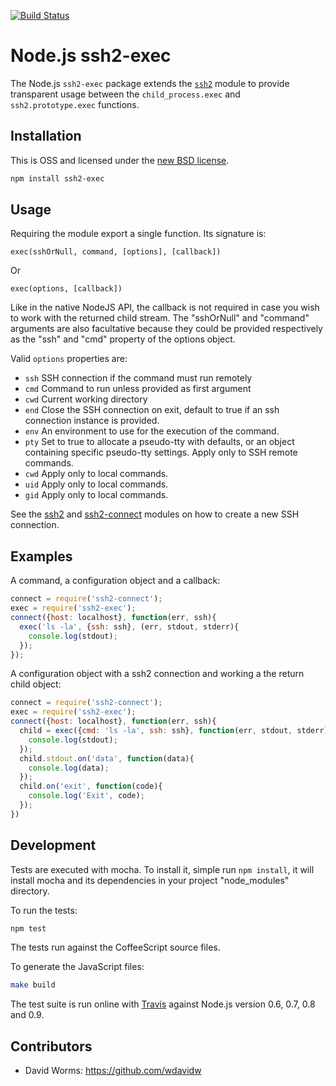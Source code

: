 [![Build Status](https://secure.travis-ci.org/wdavidw/node-ssh2-exec.png)][travis]

Node.js ssh2-exec
=================

The Node.js `ssh2-exec` package extends the [`ssh2`][ssh2] module to provide transparent usage between 
the `child_process.exec` and `ssh2.prototype.exec` functions.

Installation
------------

This is OSS and licensed under the [new BSD license][license].

```bash
npm install ssh2-exec
```

Usage
-----

Requiring the module export a single function. Its signature is:

`exec(sshOrNull, command, [options], [callback])`

Or

`exec(options, [callback])`

Like in the native NodeJS API, the callback is not required in case you wish to 
work with the returned child stream. The "sshOrNull" and "command" arguments are
also facultative because they could be provided respectively as the "ssh" and 
"cmd" property of the options object.

Valid `options` properties are:   

-   `ssh`   SSH connection if the command must run remotely   
-   `cmd`   Command to run unless provided as first argument   
-   `cwd`   Current working directory   
-   `end`   Close the SSH connection on exit, default to true if an ssh connection instance is provided.   
-   `env`   An environment to use for the execution of the command.   
-   `pty`   Set to true to allocate a pseudo-tty with defaults, or an object containing specific pseudo-tty settings. Apply only to SSH remote commands.   
-   `cwd`   Apply only to local commands.   
-   `uid`   Apply only to local commands.   
-   `gid`   Apply only to local commands.   

See the [ssh2] and [ssh2-connect] modules on how to create a new SSH connection. 

Examples
--------

A command, a configuration object and a callback:

```js
connect = require('ssh2-connect');
exec = require('ssh2-exec');
connect({host: localhost}, function(err, ssh){
  exec('ls -la', {ssh: ssh}, (err, stdout, stderr){
    console.log(stdout);
  });
});
```

A configuration object with a ssh2 connection and working a the return child object:

```js
connect = require('ssh2-connect');
exec = require('ssh2-exec');
connect({host: localhost}, function(err, ssh){
  child = exec({cmd: 'ls -la', ssh: ssh}, function(err, stdout, stderr){
    console.log(stdout);
  });
  child.stdout.on('data', function(data){
    console.log(data);
  });
  child.on('exit', function(code){
    console.log('Exit', code);
  });
})
```

Development
-----------

Tests are executed with mocha. To install it, simple run `npm install`, it will install
mocha and its dependencies in your project "node_modules" directory.

To run the tests:
```bash
npm test
```

The tests run against the CoffeeScript source files.

To generate the JavaScript files:
```bash
make build
```

The test suite is run online with [Travis][travis] against Node.js version 0.6, 0.7, 0.8 and 0.9.

Contributors
------------

*   David Worms: <https://github.com/wdavidw>

[travis]: http://travis-ci.org/wdavidw/node-ssh2-exec
[ssh2]: https://github.com/mscdex/ssh2
[ssh2-connect]: https://github.com/wdavidw/node-ssh2-connect
[license]: https://github.com/wdavidw/node-ssh2-exec/blob/master/LICENSE.md
